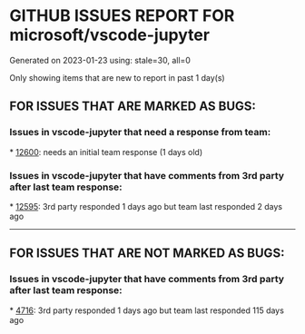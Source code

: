 
# GITHUB ISSUES REPORT FOR microsoft/vscode-jupyter


Generated on 2023-01-23 using: stale=30, all=0


Only showing items that are new to report in past 1 day(s)


## FOR ISSUES THAT ARE MARKED AS BUGS:


### Issues in vscode-jupyter that need a response from team:


\* [12600](https://github.com/microsoft/vscode-jupyter/issues/12600 "Latex equations in multiple lines overlap"): needs an initial team response (1 days old)

### Issues in vscode-jupyter that have comments from 3rd party after last team response:


\* [12595](https://github.com/microsoft/vscode-jupyter/issues/12595 "Not seeing errors"): 3rd party responded 1 days ago but team last responded 2 days ago

---

## FOR ISSUES THAT ARE NOT MARKED AS BUGS:


### Issues in vscode-jupyter that have comments from 3rd party after last team response:


\* [4716](https://github.com/microsoft/vscode-jupyter/issues/4716 "Interactive Window Command History Search / Autocomplete"): 3rd party responded 1 days ago but team last responded 115 days ago
